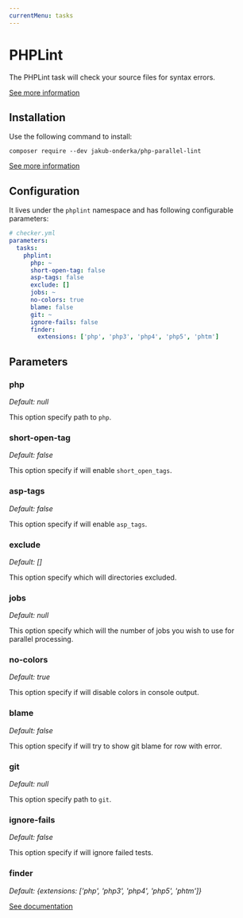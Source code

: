 ```yaml
---
currentMenu: tasks
---
```


# PHPLint

The PHPLint task will check your source files for syntax errors.

[See more information](https://github.com/JakubOnderka/PHP-Parallel-Lint/)

## Installation

Use the following command to install:

```
composer require --dev jakub-onderka/php-parallel-lint
```

[See more information](https://github.com/JakubOnderka/PHP-Parallel-Lint/#install)

## Configuration

It lives under the `phplint` namespace and has following configurable parameters:

```yaml
# checker.yml
parameters:
  tasks:
    phplint:
      php: ~
      short-open-tag: false
      asp-tags: false
      exclude: []
      jobs: ~
      no-colors: true
      blame: false
      git: ~
      ignore-fails: false
      finder:
        extensions: ['php', 'php3', 'php4', 'php5', 'phtm']
```

## Parameters

### php

*Default: null*

This option specify path to `php`.

### short-open-tag

*Default: false*

This option specify if will enable `short_open_tags`.

### asp-tags

*Default: false*

This option specify if will enable `asp_tags`.

### exclude

*Default: []*

This option specify which will directories excluded.

### jobs

*Default: null*

This option specify which will the number of jobs you wish to use for parallel processing.

### no-colors

*Default: true*

This option specify if will disable colors in console output.

### blame

*Default: false*

This option specify if will try to show git blame for row with error.

### git

*Default: null*

This option specify path to `git`.

### ignore-fails

*Default: false*

This option specify if will ignore failed tests.

### finder

*Default: {extensions: ['php', 'php3', 'php4', 'php5', 'phtm']}*

[See documentation](../tasks.md#finder)
